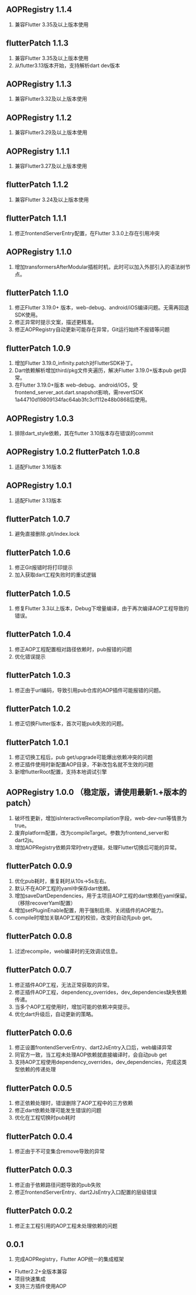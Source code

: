 ## AOPRegistry 1.1.4
1. 兼容Flutter 3.35及以上版本使用

## flutterPatch 1.1.3
1. 兼容Flutter 3.35及以上版本使用
2. 从flutter3.13版本开始，支持解析dart dev版本

## AOPRegistry 1.1.3
1. 兼容Flutter3.32及以上版本使用

## AOPRegistry 1.1.2
1. 兼容Flutter3.29及以上版本使用

## AOPRegistry 1.1.1
1. 兼容Flutter3.27及以上版本使用

## flutterPatch 1.1.2
1. 兼容Flutter 3.24及以上版本使用

## flutterPatch 1.1.1
1. 修正frontendServerEntry配置，在Flutter 3.3.0上存在引用冲突

## AOPRegistry 1.1.0
1. 增加transformersAfterModular插桩时机，此时可以加入外部引入的语法树节点。

## flutterPatch 1.1.0
1. 修正Flutter 3.19.0+ 版本，web-debug、android/iOS编译问题。无需再回退SDK使用。
2. 修正异常时提示文案，描述更精准。
3. 修正AOPRegistry自动更新可能存在异常，Git运行始终不报错等问题

## flutterPatch 1.0.9
1. 增加Flutter 3.19.0_infinity.patch对FlutterSDK补丁。
2. Dart依赖解析增加third/pkg文件夹遍历，解决Flutter 3.19.0+版本pub get异常。
3. 在Flutter 3.19.0+版本 web-debug、android/iOS，受frontend_server_aot.dart.snapshot影响，需revertSDK 1a44710d19809134fac64ab3fc3cf112e48b0868后使用。

## AOPRegistry 1.0.3
1. 排除dart_style依赖，其在flutter 3.10版本存在错误的commit

## AOPRegistry 1.0.2   flutterPatch 1.0.8
1. 适配Flutter 3.16版本

## AOPRegistry 1.0.1
1. 适配Flutter 3.13版本

## flutterPatch 1.0.7
1. 避免直接删除.git/index.lock

## flutterPatch 1.0.6
1. 修正Git报错时将打印提示
2. 加入获取dart工程失败时的重试逻辑

## flutterPatch 1.0.5
1. 修复Flutter 3.3以上版本，Debug下增量编译，由于再次编译AOP工程导致的错误。

## flutterPatch 1.0.4
1. 修正AOP工程配置相对路径依赖时，pub报错的问题
2. 优化错误提示

## flutterPatch 1.0.3
1. 修正由于url编码，导致引用pub仓库的AOP插件可能报错的问题。

## flutterPatch 1.0.2
1. 修正切换Flutter版本，首次可能pub失败的问题。

## flutterPatch 1.0.1
1. 修正切换工程后，pub get/upgrade可能爆出依赖冲突的问题
2. 修正插件使用时新配置AOP目录，不新改包名就不生效的问题
3. 新增flutterRoot配置，支持本地调试引擎

## AOPRegistry 1.0.0 （稳定版，请使用最新1.+版本的patch）
1. 破坏性更新，增加isInteractiveRecompilation字段，web-dev-run等情景为true。
2. 废弃platform配置，改为compileTarget。参数为frontend_server和dart2js。
3. 增加AOPRegistry依赖异常时retry逻辑，处理Flutter切换后可能的异常。

## flutterPatch 0.0.9
1. 优化pub耗时，重复耗时从10s->5s左右。
2. 默认不在AOP工程的yaml中保存dart依赖。
3. 增加saveDartDependencies，用于主项目AOP工程的dart依赖在yaml保留。（移除recoverYaml配置）
4. 增加setPluginEnable配置，用于强制启用、关闭插件的AOP能力。
5. compile时增加关联AOP工程的校验，改变时自动先pub get。

## flutterPatch 0.0.8
1. 过滤recompile，web编译时的无效调试信息。

## flutterPatch 0.0.7
1. 修正插件AOP工程，无法正常获取的异常。
2. 修正插件AOP工程，dependency_overrides，dev_dependencies缺失依赖传递。
3. 当多个AOP工程使用时，增加可能的依赖冲突提示。
4. 优化dart升级后，自动更新的策略。

## flutterPatch 0.0.6
1. 修正设置frontendServerEntry、dart2JsEntry入口后，web编译异常
2. 同官方一致，当工程未处理AOP依赖就直接编译时，会自动pub get
3. 支持AOP工程使用dependency_overrides，dev_dependencies，完成这类型依赖的传递处理

## flutterPatch 0.0.5
1. 修正依赖处理时，错误删除了AOP工程中的三方依赖
2. 修正dart依赖处理可能发生错误的问题
3. 优化在工程切换时pub耗时

## flutterPatch 0.0.4
1. 修正由于不可变集合remove导致的异常

## flutterPatch 0.0.3
1. 修正由于依赖路径问题导致的pub失败
2. 修正frontendServerEntry、dart2JsEntry入口配置的层级错误

## flutterPatch 0.0.2
1. 修正主工程引用的AOP工程未处理依赖的问题

## 0.0.1
1. 完成AOPRegistry，Flutter AOP统一的集成框架

* Flutter2.2+全版本兼容
* 项目快速集成
* 支持三方插件使用AOP

